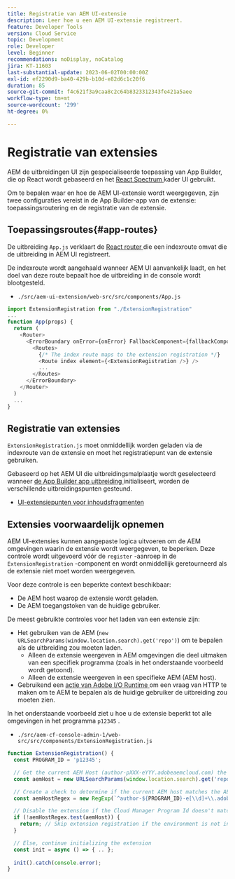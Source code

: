 ```yaml
---
title: Registratie van AEM UI-extensie
description: Leer hoe u een AEM UI-extensie registreert.
feature: Developer Tools
version: Cloud Service
topic: Development
role: Developer
level: Beginner
recommendations: noDisplay, noCatalog
jira: KT-11603
last-substantial-update: 2023-06-02T00:00:00Z
exl-id: ef2290d9-ba40-429b-b10d-e82d6c1c20f6
duration: 85
source-git-commit: f4c621f3a9caa8c2c64b8323312343fe421a5aee
workflow-type: tm+mt
source-wordcount: '299'
ht-degree: 0%

---
```


# Registratie van extensies

AEM de uitbreidingen UI zijn gespecialiseerde toepassing van App Builder, die op React wordt gebaseerd en het [ React Spectrum ](https://react-spectrum.adobe.com/react-spectrum/) kader UI gebruikt.

Om te bepalen waar en hoe de AEM UI-extensie wordt weergegeven, zijn twee configuraties vereist in de App Builder-app van de extensie: toepassingsroutering en de registratie van de extensie.

## Toepassingsroutes{#app-routes}

De uitbreiding `App.js` verklaart de [ React router ](https://reactrouter.com/en/main) die een indexroute omvat die de uitbreiding in AEM UI registreert.

De indexroute wordt aangehaald wanneer AEM UI aanvankelijk laadt, en het doel van deze route bepaalt hoe de uitbreiding in de console wordt blootgesteld.

+ `./src/aem-ui-extension/web-src/src/components/App.js`

```javascript
import ExtensionRegistration from "./ExtensionRegistration"
...            
function App(props) {
  return (
    <Router>
      <ErrorBoundary onError={onError} FallbackComponent={fallbackComponent}>
        <Routes>
          {/* The index route maps to the extension registration */}
          <Route index element={<ExtensionRegistration />} />
          ...                                   
        </Routes>
      </ErrorBoundary>
    </Router>
  )
  ...
}
```

## Registratie van extensies

`ExtensionRegistration.js` moet onmiddellijk worden geladen via de indexroute van de extensie en moet het registratiepunt van de extensie gebruiken.

Gebaseerd op het AEM UI die uitbreidingsmalplaatje wordt geselecteerd wanneer [ de App Builder app uitbreiding ](./app-initialization.md) initialiseert, worden de verschillende uitbreidingspunten gesteund.

+ [UI-extensiepunten voor inhoudsfragmenten](./content-fragments/overview.md#extension-points)

## Extensies voorwaardelijk opnemen

AEM UI-extensies kunnen aangepaste logica uitvoeren om de AEM omgevingen waarin de extensie wordt weergegeven, te beperken. Deze controle wordt uitgevoerd vóór de `register` -aanroep in de `ExtensionRegistration` -component en wordt onmiddellijk geretourneerd als de extensie niet moet worden weergegeven.

Voor deze controle is een beperkte context beschikbaar:

+ De AEM host waarop de extensie wordt geladen.
+ De AEM toegangstoken van de huidige gebruiker.

De meest gebruikte controles voor het laden van een extensie zijn:

+ Het gebruiken van de AEM (`new URLSearchParams(window.location.search).get('repo')`) om te bepalen als de uitbreiding zou moeten laden.
   + Alleen de extensie weergeven in AEM omgevingen die deel uitmaken van een specifiek programma (zoals in het onderstaande voorbeeld wordt getoond).
   + Alleen de extensie weergeven in een specifieke AEM (AEM host).
+ Gebruikend een [ actie van Adobe I/O Runtime ](./runtime-action.md) om een vraag van HTTP te maken om te AEM te bepalen als de huidige gebruiker de uitbreiding zou moeten zien.

In het onderstaande voorbeeld ziet u hoe u de extensie beperkt tot alle omgevingen in het programma `p12345` .

+ `./src/aem-cf-console-admin-1/web-src/src/components/ExtensionRegistration.js`

```javascript
function ExtensionRegistration() {
  const PROGRAM_ID = 'p12345';

  // Get the current AEM Host (author-pXXX-eYYY.adobeaemcloud.com) the extension is loading on
  const aemHost = new URLSearchParams(window.location.search).get('repo');

  // Create a check to determine if the current AEM host matches the AEM program that uses this extension 
  const aemHostRegex = new RegExp(`^author-${PROGRAM_ID}-e[\\d]+\\.adobeaemcloud\\.com$`)

  // Disable the extension if the Cloud Manager Program Id doesn't match the regex.
  if (!aemHostRegex.test(aemHost)) {
    return; // Skip extension registration if the environment is not in program p12345.
  }

  // Else, continue initializing the extension
  const init = async () => { .. };
  
  init().catch(console.error);
}
```
